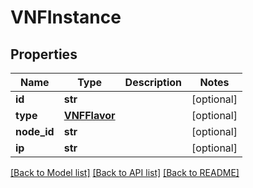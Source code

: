 # VNFInstance

## Properties
Name | Type | Description | Notes
------------ | ------------- | ------------- | -------------
**id** | **str** |  | [optional] 
**type** | [**VNFFlavor**](VNFFlavor.md) |  | [optional] 
**node_id** | **str** |  | [optional] 
**ip** | **str** |  | [optional] 

[[Back to Model list]](../README.md#documentation-for-models) [[Back to API list]](../README.md#documentation-for-api-endpoints) [[Back to README]](../README.md)


